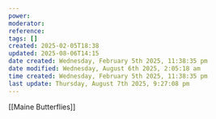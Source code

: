 ```yaml
---
power: 
moderator: 
reference: 
tags: []
created: 2025-02-05T18:38
updated: 2025-08-06T14:15
date created: Wednesday, February 5th 2025, 11:38:35 pm
date modified: Wednesday, August 6th 2025, 2:05:18 am
time created: Wednesday, February 5th 2025, 11:38:35 pm
last update: Thursday, August 7th 2025, 9:27:08 pm
---
```

[[Maine Butterflies]]